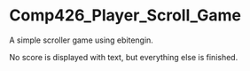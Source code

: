 # Comp426_Player_Scroll_Game

A simple scroller game using ebitengin.

No score is displayed with text, but everything else is finished.
